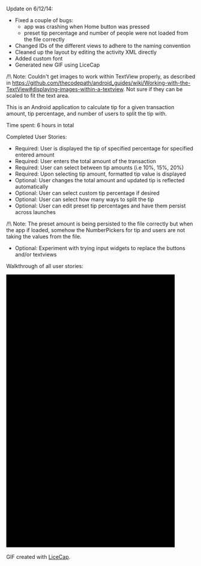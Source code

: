 Update on 6/12/14:

 - Fixed a couple of bugs:
   - app was crashing when Home button was pressed
   - preset tip percentage and number of people were not loaded from the file correctly
 - Changed IDs of the different views to adhere to the naming convention
 - Cleaned up the layout by editing the activity XML directly
 - Added custom font
 - Generated new GIF using LiceCap

/!\ Note: Couldn't get images to work within TextView properly, as described in https://github.com/thecodepath/android_guides/wiki/Working-with-the-TextView#displaying-images-within-a-textview. Not sure if they can be scaled to fit the text area.



This is an Android application to calculate tip for a given transaction amount, tip percentage, and number of users to split the tip with.

Time spent: 6 hours in total

Completed User Stories:

 - Required: User is displayed the tip of specified percentage for specified entered amount
 - Required: User enters the total amount of the transaction
 - Required: User can select between tip amounts (i.e 10%, 15%, 20%)
 - Required: Upon selecting tip amount, formatted tip value is displayed
 - Optional: User changes the total amount and updated tip is reflected automatically
 - Optional: User can select custom tip percentage if desired
 - Optional: User can select how many ways to split the tip
 - Optional: User can edit preset tip percentages and have them persist across launches

/!\ Note: The preset amount is being persisted to the file correctly but when the app if loaded, somehow the NumberPickers for tip and users are not taking the values from the file.

 - Optional: Experiment with trying input widgets to replace the buttons and/or textviews


Walkthrough of all user stories:

![Video Walkthrough](TipCalculator.gif)

GIF created with [LiceCap](http://www.cockos.com/licecap/). 
